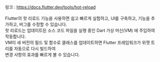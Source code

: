 링크 : https://docs.flutter.dev/tools/hot-reload  
</br>
Flutter의 핫 리로드 기능을 사용하면 쉽고 빠르게 실험하고, UI를 구축하고, 기능을 추가하고, 버그를 수정할 수 있습니다.  
핫 리로드는 업데이트된 소스 코드 파일을 실행 중인 Dart 가상 머신(VM) 에 주입하여 작동합니다.  
VM이 새 버전의 필드 및 함수로 클래스를 업데이트하면 Flutter 프레임워크가 위젯 트리를 자동으로 다시 빌드하여  
변경 사항의 효과를 빠르게 볼 수 있습니다.  

